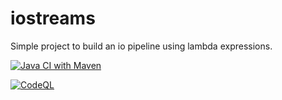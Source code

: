 # iostreams

Simple project to build an io pipeline using lambda expressions.

[![Java CI with Maven](https://github.com/bernhardhuber/iostreams/actions/workflows/maven.yml/badge.svg)](https://github.com/bernhardhuber/iostreams/actions/workflows/maven.yml)

[![CodeQL](https://github.com/bernhardhuber/iostreams/actions/workflows/codeql-analysis.yml/badge.svg)](https://github.com/bernhardhuber/iostreams/actions/workflows/codeql-analysis.yml)
